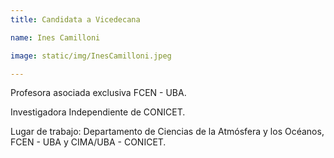 ```yaml
---
title: Candidata a Vicedecana

name: Ines Camilloni

image: static/img/InesCamilloni.jpeg

---
```


Profesora asociada exclusiva FCEN - UBA.


Investigadora Independiente de CONICET.


Lugar de trabajo: Departamento de Ciencias de la 
Atmósfera y los Océanos, FCEN - UBA y CIMA/UBA - CONICET.

